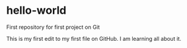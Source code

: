 # hello-world
First repository for first project on Git

This is my first edit to my first file on GitHub. I am learning all about it.
